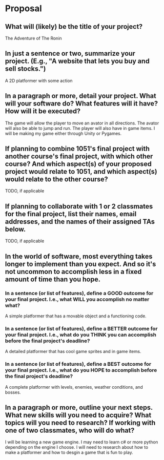 # Proposal

## What will (likely) be the title of your project?

The Adventure of The Ronin

## In just a sentence or two, summarize your project. (E.g., "A website that lets you buy and sell stocks.")

A 2D platformer with some action

## In a paragraph or more, detail your project. What will your software do? What features will it have? How will it be executed?

The game will allow the player to move an avator in all directions. The avator will also be able to jump and run. The player will also have in game items. I will be making my game either through Unity or Pygames.

## If planning to combine 1051's final project with another course's final project, with which other course? And which aspect(s) of your proposed project would relate to 1051, and which aspect(s) would relate to the other course?

TODO, if applicable

## If planning to collaborate with 1 or 2 classmates for the final project, list their names, email addresses, and the names of their assigned TAs below.

TODO, if applicable

## In the world of software, most everything takes longer to implement than you expect. And so it's not uncommon to accomplish less in a fixed amount of time than you hope.

### In a sentence (or list of features), define a GOOD outcome for your final project. I.e., what WILL you accomplish no matter what?

A simple platformer that has a movable object and a functioning code. 

### In a sentence (or list of features), define a BETTER outcome for your final project. I.e., what do you THINK you can accomplish before the final project's deadline?

A detailed platformer that has cool game sprites and in game items. 

### In a sentence (or list of features), define a BEST outcome for your final project. I.e., what do you HOPE to accomplish before the final project's deadline?

A complete platformer with levels, enemies, weather conditions, and bosses. 

## In a paragraph or more, outline your next steps. What new skills will you need to acquire? What topics will you need to research? If working with one of two classmates, who will do what?

I will be learning a new game engine. I may need to learn c# or more python depending on the engine I choose. I will need to research about how to make a platformer and how to desgin a game that is fun to play. 
